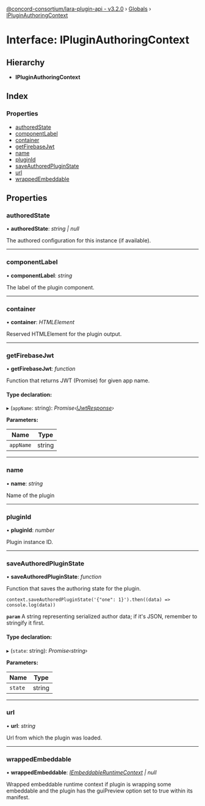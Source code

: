 [@concord-consortium/lara-plugin-api - v3.2.0](../README.md) › [Globals](../globals.md) › [IPluginAuthoringContext](ipluginauthoringcontext.md)

# Interface: IPluginAuthoringContext

## Hierarchy

* **IPluginAuthoringContext**

## Index

### Properties

* [authoredState](ipluginauthoringcontext.md#authoredstate)
* [componentLabel](ipluginauthoringcontext.md#componentlabel)
* [container](ipluginauthoringcontext.md#container)
* [getFirebaseJwt](ipluginauthoringcontext.md#getfirebasejwt)
* [name](ipluginauthoringcontext.md#name)
* [pluginId](ipluginauthoringcontext.md#pluginid)
* [saveAuthoredPluginState](ipluginauthoringcontext.md#saveauthoredpluginstate)
* [url](ipluginauthoringcontext.md#url)
* [wrappedEmbeddable](ipluginauthoringcontext.md#wrappedembeddable)

## Properties

###  authoredState

• **authoredState**: *string | null*

The authored configuration for this instance (if available).

___

###  componentLabel

• **componentLabel**: *string*

The label of the plugin component.

___

###  container

• **container**: *HTMLElement*

Reserved HTMLElement for the plugin output.

___

###  getFirebaseJwt

• **getFirebaseJwt**: *function*

Function that returns JWT (Promise) for given app name.

#### Type declaration:

▸ (`appName`: string): *Promise‹[IJwtResponse](ijwtresponse.md)›*

**Parameters:**

Name | Type |
------ | ------ |
`appName` | string |

___

###  name

• **name**: *string*

Name of the plugin

___

###  pluginId

• **pluginId**: *number*

Plugin instance ID.

___

###  saveAuthoredPluginState

• **saveAuthoredPluginState**: *function*

Function that saves the authoring state for the plugin.
```
context.saveAuthoredPluginState('{"one": 1}').then((data) => console.log(data))
```

**`param`** A string representing serialized author data; if it's JSON, remember to stringify it first.

#### Type declaration:

▸ (`state`: string): *Promise‹string›*

**Parameters:**

Name | Type |
------ | ------ |
`state` | string |

___

###  url

• **url**: *string*

Url from which the plugin was loaded.

___

###  wrappedEmbeddable

• **wrappedEmbeddable**: *[IEmbeddableRuntimeContext](iembeddableruntimecontext.md) | null*

Wrapped embeddable runtime context if plugin is wrapping some embeddable and the plugin has the
guiPreview option set to true within its manifest.
